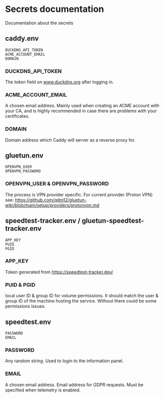 # Secrets documentation

Documentation about the secrets

## caddy.env

```
DUCKDNS_API_TOKEN
ACME_ACCOUNT_EMAIL
DOMAIN
```

### DUCKDNS_API_TOKEN

The _token_ field on www.duckdns.org after logging in.

### ACME_ACCOUNT_EMAIL

A chosen email address. Mainly used when creating an ACME account with your CA, and is highly recommended in case there are problems with your certificates.

### DOMAIN

Domain address which Caddy will server as a reverse proxy for.

## gluetun.env

```
OPENVPN_USER
OPENVPN_PASSWORD
```

### OPENVPN_USER & OPENVPN_PASSWORD

The process is VPN provider specific. For current provider (Proton VPN) see: https://github.com/qdm12/gluetun-wiki/blob/main/setup/providers/protonvpn.md

## speedtest-tracker.env / gluetun-speedtest-tracker.env

```
APP_KEY
PUID
PGID
```

### APP_KEY

Token generated from https://speedtest-tracker.dev/

### PUID & PGID

local user ID & group ID for volume permissions. It should match the user & group ID of the machine hosting the service. Without there could be some permissions issues.

## speedtest.env

```
PASSWORD
EMAIL
```

### PASSWORD

Any random string. Used to login to the information panel.

### EMAIL

A chosen email address. Email address for GDPR requests. Must be specified when telemetry is enabled.